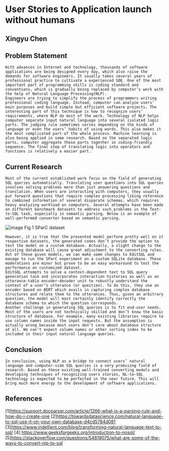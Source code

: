 User Stories to Application launch without humans
===
Xingyu Chen
---
Problem Statement
---
	With advances in Internet and technology, thousands of software applications are being designed every day, which also raise the demands for software engineers. It usually takes several years of professional practice to cultivate a experienced SDE. One of the most important part of programming skills is coding standard and conventions, which is gradually being replaced by computer’s work with the help of Natural Language Processing(NLP).
	Engineers are trying to simplify the process of programmers writing professional coding language. Instead, computer can analyze users’ main purposes and build simple but efficient software projects. The interesting part of this technique is how to recognize users’ requirements, where NLP do most of the work. Technology of NLP helps computer separate input natural language into several isolated logic parts. The judging rule sometimes varies depending on the kinds of language or even the users’ habits of using words. This also makes it the most complicated part of the whole process. Machine learning is also being applied in some research. Based on the separated logic parts, computer aggregate these parts together in coding-friendly sequence. The final step of translating logic into operators and functions is relatively a easier part.
Current Research
---
	Most of the current established work focus on the field of generating SQL queries automatically. Translating user questions into SQL queries involves solving problems more than just answering questions and translation. When users are interacting with computers, they usually put forward questions that require complex processing liking reference to combined information of several disparate schemas, which requires heavy analyzing workload on computers. Several attempts have been made on different benchmark datasets to address such problems in the Text-to-SQL task, especially in semantic parsing. Below is an example of well-performed converter based on semantic parsing.
	
![image](https://user-images.githubusercontent.com/84394630/191374117-79b65145-706e-45ca-8654-b435844ef022.png)
Fig 1 SParC dataset

	However, it is true that the presented model perform pretty well on it respective datasets, the generated codes don’t provide the option to test the model on a custom database. Actually, a slight change to the existing database will cause great adjustment to the converting rules. Out of these given models, we can make some changes to EditSQL and manage to run the SParC experiment on a custom SQLite database. These moderations are minor but prove to be an easy workaround to test the performance on customized dataset.
	EditSQL attempts to solve a context-dependent text to SQL query generation task and incorporates interaction histories as well as an utterance-table encoder-decoder unit to robustly understand the context of a user’s utterance (or question). To do this, they use an encoder based on BERT which avails in capturing complex database structures and relate them to the utterances. Thus, given an arbitrary question, the model will most certainly identify correctly the database schema to which the question corresponds.
	Another challenge in generating SQL queries is to fit end-user needs. Most of the users are not technically skilled and don’t know the basic structure of database. For example, many existing libraries require to use column names inside the input requests. But the assumption is actually wrong because most users don’t care about database structure at all. We can’t expect column names or other sorting index to be included in their input natural language queries. 
Conclusion
---
	In conclusion, using NLP as a bridge to connect users’ natural language and computer-side SQL queries is a very promising field of research. Based on these existing well-trained converting models and developing techniques of recognizing users stories, NL-to-SQL technology is expected to be perfected in the near future. This will bring much more energy to the development of software applications.
References
---
[1]https://support.docparser.com/article/1266-what-is-a-parsing-rule-and-how-do-i-create-one
[2]https://towardsdatascience.com/natural-language-to-sql-use-it-on-your-own-database-d4cd5784d081
[3]https://www.indellient.com/blog/transforming-natural-language-text-to-sql/
[4] https://www.geeksforgeeks.org/introduction-to-nosql/
[5]https://stackoverflow.com/questions/54819075/what-are-some-of-the-ways-to-convert-nlp-to-sql

